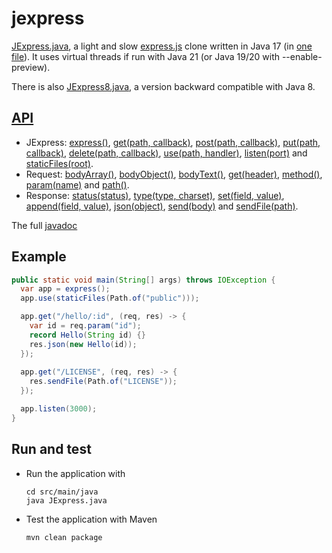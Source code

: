 # jexpress
[JExpress.java](src/main/java/JExpress.java), a light and slow [express.js](http://expressjs.com/) clone
written in Java 17 (in [one file](src/main/java/JExpress.java)).
It uses virtual threads if run with Java 21 (or Java 19/20 with --enable-preview).

There is also [JExpress8.java](src/main/java/JExpress8.java), a version backward compatible with Java 8.

## [API](https://javadoc.jitpack.io/com/github/forax/jexpress/master-SNAPSHOT/javadoc/JExpress.html)
- JExpress: [express()](https://javadoc.jitpack.io/com/github/forax/jexpress/master-SNAPSHOT/javadoc/JExpress.html#express()),
            [get(path, callback)](https://javadoc.jitpack.io/com/github/forax/jexpress/master-SNAPSHOT/javadoc/JExpress.html#get(java.lang.String,JExpress.Callback)),
            [post(path, callback)](https://javadoc.jitpack.io/com/github/forax/jexpress/master-SNAPSHOT/javadoc/JExpress.html#post(java.lang.String,JExpress.Callback)),
            [put(path, callback)](https://javadoc.jitpack.io/com/github/forax/jexpress/master-SNAPSHOT/javadoc/JExpress.html#put(java.lang.String,JExpress.Callback)),
            [delete(path, callback)](https://javadoc.jitpack.io/com/github/forax/jexpress/master-SNAPSHOT/javadoc/JExpress.html#delete(java.lang.String,JExpress.Callback)),
            [use(path, handler)](https://javadoc.jitpack.io/com/github/forax/jexpress/master-SNAPSHOT/javadoc/JExpress.html#use(java.lang.String,JExpress.Handler)),
            [listen(port)](https://javadoc.jitpack.io/com/github/forax/jexpress/master-SNAPSHOT/javadoc/JExpress.html#listen(int)) and
            [staticFiles(root)](https://javadoc.jitpack.io/com/github/forax/jexpress/master-SNAPSHOT/javadoc/JExpress.html#staticFiles(java.nio.file.Path)).
- Request: [bodyArray()](https://javadoc.jitpack.io/com/github/forax/jexpress/master-SNAPSHOT/javadoc/JExpress.Request.html#bodyArray()),
           [bodyObject()](https://javadoc.jitpack.io/com/github/forax/jexpress/master-SNAPSHOT/javadoc/JExpress.Request.html#bodyObject()),
           [bodyText()](https://javadoc.jitpack.io/com/github/forax/jexpress/master-SNAPSHOT/javadoc/JExpress.Request.html#bodyText()),
           [get(header)](https://javadoc.jitpack.io/com/github/forax/jexpress/master-97364cec98-1/javadoc/JExpress.Request.html#get(java.lang.String)),
           [method()](https://javadoc.jitpack.io/com/github/forax/jexpress/master-SNAPSHOT/javadoc/JExpress.Request.html#method()),
           [param(name)](https://javadoc.jitpack.io/com/github/forax/jexpress/master-SNAPSHOT/javadoc/JExpress.Request.html#param(java.lang.String)) and
           [path()](https://javadoc.jitpack.io/com/github/forax/jexpress/master-SNAPSHOT/javadoc/JExpress.Request.html#path()).
- Response: [status(status)](https://javadoc.jitpack.io/com/github/forax/jexpress/master-SNAPSHOT/javadoc/JExpress.Response.html#status(int)),
            [type(type, charset)](https://javadoc.jitpack.io/com/github/forax/jexpress/master-SNAPSHOT/javadoc/JExpress.Response.html#type(java.lang.String,java.nio.charset.Charset)),
            [set(field, value)](https://javadoc.jitpack.io/com/github/forax/jexpress/master-SNAPSHOT/javadoc/JExpress.Response.html#set(java.lang.String,java.lang.String)),
            [append(field, value)](https://javadoc.jitpack.io/com/github/forax/jexpress/master-SNAPSHOT/javadoc/JExpress.Response.html#append(java.lang.String,java.lang.String)),
            [json(object)](https://javadoc.jitpack.io/com/github/forax/jexpress/master-SNAPSHOT/javadoc/JExpress.Response.html#json(java.lang.Object)),
            [send(body)](https://javadoc.jitpack.io/com/github/forax/jexpress/master-SNAPSHOT/javadoc/JExpress.Response.html#send(java.lang.String)) and
            [sendFile(path)](https://javadoc.jitpack.io/com/github/forax/jexpress/master-SNAPSHOT/javadoc/JExpress.Response.html#sendFile(java.nio.file.Path)).

The full [javadoc](https://javadoc.jitpack.io/com/github/forax/jexpress/master-SNAPSHOT/javadoc/JExpress.html)

## Example
  ```java
  public static void main(String[] args) throws IOException {
    var app = express();
    app.use(staticFiles(Path.of("public")));

    app.get("/hello/:id", (req, res) -> {
      var id = req.param("id");
      record Hello(String id) {}
      res.json(new Hello(id));
    });
    
    app.get("/LICENSE", (req, res) -> {
      res.sendFile(Path.of("LICENSE"));
    });

    app.listen(3000);
  }
  ```

## Run and test
- Run the application with
  ```
  cd src/main/java
  java JExpress.java
  ```

- Test the application with Maven
  ```
  mvn clean package
  ```

 